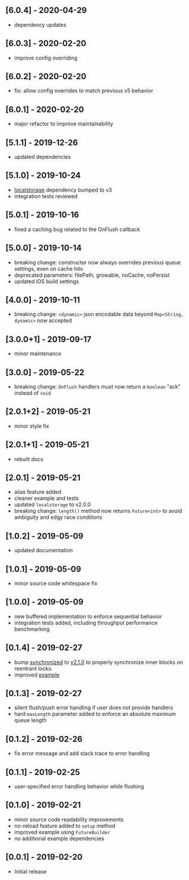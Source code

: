 ## [6.0.4] - 2020-04-29
- dependency updates

## [6.0.3] - 2020-02-20
- improve config overriding

## [6.0.2] - 2020-02-20
- fix: allow config overrides to match previous v5 behavior

## [6.0.1] - 2020-02-20
- major refactor to improve maintainability

## [5.1.1] - 2019-12-26
- updated dependencies

## [5.1.0] - 2019-10-24
- [localstorage](https://pub.dev/packages/localstorage) dependency bumped to v3
- integration tests reviewed

## [5.0.1] - 2019-10-16
- fixed a caching bug related to the OnFlush callback

## [5.0.0] - 2019-10-14
- breaking change: constructor now always overrides previous queue settings, even on cache hits
- deprecated parameters: filePath, growable, noCache, noPersist
- updated iOS build settings

## [4.0.0] - 2019-10-11
- breaking change: `<dynamic>` json encodable data beyond `Map<String, dynamic>` now accepted

## [3.0.0+1] - 2019-09-17
- minor maintenance

## [3.0.0] - 2019-05-22
- breaking change: `OnFlush` handlers must now return a `boolean` "ack" instead
  of `void`

## [2.0.1+2] - 2019-05-21
- minor style fix

## [2.0.1+1] - 2019-05-21
- rebuilt docs

## [2.0.1] - 2019-05-21
- alias feature added
- cleaner example and tests
- updated `localstorage` to v2.0.0
- breaking change: `length()` method now returns `Future<int>` to avoid
  ambiguity and edgy race conditions

## [1.0.2] - 2019-05-09
- updated documentation

## [1.0.1] - 2019-05-09
- minor source code whitespace fix

## [1.0.0] - 2019-05-09
- new buffered implementation to enforce sequential behavior
- integration tests added, including throughput performance benchmarking

## [0.1.4] - 2019-02-27
- bump [synchronized](https://pub.dartlang.org/packages/synchronized) to
  [v2.1.0](https://pub.dartlang.org/packages/synchronized/versions/2.1.0) to properly
  synchronize inner blocks on reentrant locks.
- improved [example](https://pub.dartlang.org/packages/flutter_persistent_queue#-example-tab-)

## [0.1.3] - 2019-02-27
- silent flush/push error handling if user does not provide handlers
- hard `maxLength` parameter added to enforce an absolute maximum queue length

## [0.1.2] - 2019-02-26
- fix error message and add stack trace to error handling

## [0.1.1] - 2019-02-25
- user-specified error handling behavior while flushing

## [0.1.0] - 2019-02-21
- minor source code readability improvements
- no-reload feature added to `setup` method
- improved example using `FutureBuilder`
- no additional example dependencies

## [0.0.1] - 2019-02-20
- Initial release
